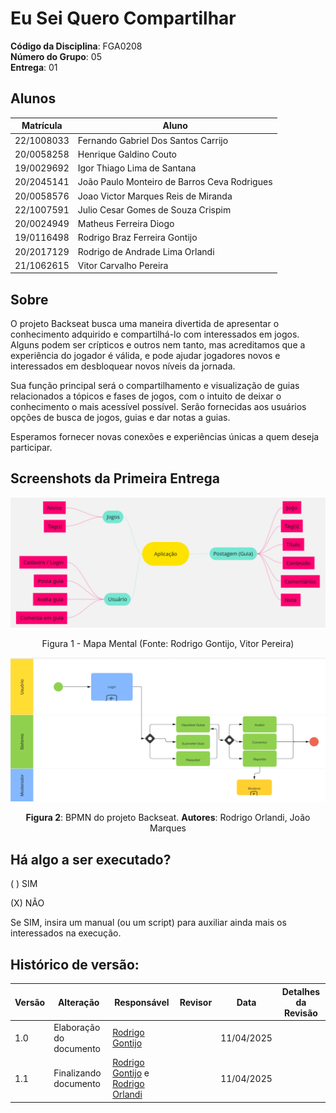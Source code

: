 # Eu Sei Quero Compartilhar

**Código da Disciplina**: FGA0208<br>
**Número do Grupo**: 05<br>
**Entrega**: 01<br>

## Alunos
| Matrícula   | Aluno                                           |
|-------------|-------------------------------------------------|
| 22/1008033  | Fernando Gabriel Dos Santos Carrijo             |
| 20/0058258  | Henrique Galdino Couto                          |
| 19/0029692  | Igor Thiago Lima de Santana                     |
| 20/2045141  | João Paulo Monteiro de Barros Ceva Rodrigues    |
| 20/0058576  | Joao Victor Marques Reis de Miranda             |
| 22/1007591  | Julio Cesar Gomes de Souza Crispim              |
| 20/0024949  | Matheus Ferreira Diogo                          |
| 19/0116498  | Rodrigo Braz Ferreira Gontijo                   |
| 20/2017129  | Rodrigo de Andrade Lima Orlandi                 |
| 21/1062615  | Vitor Carvalho Pereira                          |


## Sobre 

O projeto Backseat busca uma maneira divertida de apresentar o conhecimento adquirido e compartilhá-lo com interessados em jogos. Alguns podem ser crípticos e outros nem tanto, mas acreditamos que a experiência do jogador é válida, e pode ajudar jogadores novos e interessados em desbloquear novos níveis da jornada.

Sua função principal será o compartilhamento e visualização de guias relacionados a tópicos e fases de jogos, com o intuito de deixar o conhecimento o mais acessível possível. Serão fornecidas aos usuários opções de busca de jogos, guias e dar notas a guias. 
	
Esperamos fornecer novas conexões e experiências únicas a quem deseja participar.

## Screenshots da Primeira Entrega

![](/docs/Imagens/mapa-mental.jpg)

<center>

Figura 1 - Mapa Mental (Fonte: Rodrigo Gontijo, Vitor Pereira)

</center>


![bpmn](/docs/Imagens/bpnm.png)

<center>

**Figura 2**: BPMN do projeto Backseat. **Autores**: Rodrigo Orlandi, João Marques

</center>


## Há algo a ser executado?

( ) SIM

(X) NÃO

Se SIM, insira um manual (ou um script) para auxiliar ainda mais os interessados na execução.

## Histórico de versão:

| Versão | Alteração                  | Responsável     | Revisor | Data       | Detalhes da Revisão |
| -      | -                          | -               | -       | -          | -                   |
| 1.0    | Elaboração do documento | [Rodrigo Gontijo](https://github.com/rodrigogontijoo)| | 11/04/2025 | |
| 1.1    | Finalizando documento | [Rodrigo Gontijo](https://github.com/rodrigogontijoo) e [Rodrigo Orlandi](orlandirodrigo)| | 11/04/2025 | |